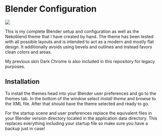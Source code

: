 
# Blender Configuration #

![](https://github.com/catlinman/nekoconfig/blob/master/blender/preview.png)

This is my complete Blender setup and configuration as well as the Nekoblend
theme that I have created by hand. The theme has been tested with all possible
layouts and is intended to act as a modern and mostly flat design. It additionally
avoids using bevels and outlines and instead favors clean colors and areas.

My previous skin Dark Chrome is also included in this repository for legacy
purposes.

## Installation ##

To install the themes head into your Blender user preferences and go to the
themes tab. In the bottom of the window select *install theme* and browse to
the XML file. After that should have the theme selected and ready to go.

For the startup scene and user preferences replace the equivalent files in your
Blender version directory located in the application data directory. This replaces everything including your startup file so make sure you have a backup just in case!
